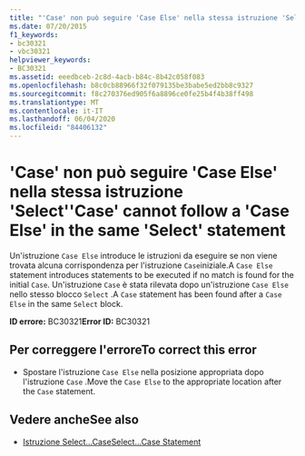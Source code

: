 ```yaml
---
title: "'Case' non può seguire 'Case Else' nella stessa istruzione 'Select'"
ms.date: 07/20/2015
f1_keywords:
- bc30321
- vbc30321
helpviewer_keywords:
- BC30321
ms.assetid: eeedbceb-2c8d-4acb-b84c-8b42c058f083
ms.openlocfilehash: b8c0cb88966f32f079135be3babe5ed2bb8c9327
ms.sourcegitcommit: f8c270376ed905f6a8896ce0fe25b4f4b38ff498
ms.translationtype: MT
ms.contentlocale: it-IT
ms.lasthandoff: 06/04/2020
ms.locfileid: "84406132"
---
```

# <a name="case-cannot-follow-a-case-else-in-the-same-select-statement"></a><span data-ttu-id="125fb-102">'Case' non può seguire 'Case Else' nella stessa istruzione 'Select'</span><span class="sxs-lookup"><span data-stu-id="125fb-102">'Case' cannot follow a 'Case Else' in the same 'Select' statement</span></span>
<span data-ttu-id="125fb-103">Un'istruzione `Case Else` introduce le istruzioni da eseguire se non viene trovata alcuna corrispondenza per l'istruzione `Case`iniziale.</span><span class="sxs-lookup"><span data-stu-id="125fb-103">A `Case Else` statement introduces statements to be executed if no match is found for the initial `Case`.</span></span> <span data-ttu-id="125fb-104">Un'istruzione `Case` è stata rilevata dopo un'istruzione `Case Else` nello stesso blocco `Select` .</span><span class="sxs-lookup"><span data-stu-id="125fb-104">A `Case` statement has been found after a `Case Else` in the same `Select` block.</span></span>  
  
 <span data-ttu-id="125fb-105">**ID errore:** BC30321</span><span class="sxs-lookup"><span data-stu-id="125fb-105">**Error ID:** BC30321</span></span>  
  
## <a name="to-correct-this-error"></a><span data-ttu-id="125fb-106">Per correggere l'errore</span><span class="sxs-lookup"><span data-stu-id="125fb-106">To correct this error</span></span>  
  
- <span data-ttu-id="125fb-107">Spostare l'istruzione `Case Else` nella posizione appropriata dopo l'istruzione `Case` .</span><span class="sxs-lookup"><span data-stu-id="125fb-107">Move the `Case Else` to the appropriate location after the `Case` statement.</span></span>  
  
## <a name="see-also"></a><span data-ttu-id="125fb-108">Vedere anche</span><span class="sxs-lookup"><span data-stu-id="125fb-108">See also</span></span>

- [<span data-ttu-id="125fb-109">Istruzione Select...Case</span><span class="sxs-lookup"><span data-stu-id="125fb-109">Select...Case Statement</span></span>](../language-reference/statements/select-case-statement.md)
